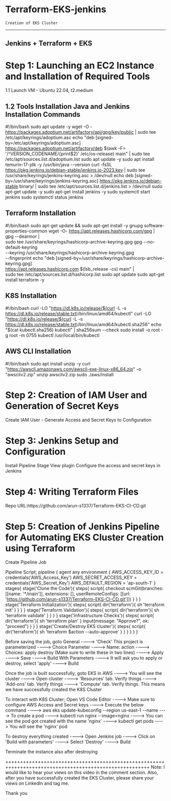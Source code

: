 # Terraform-EKS-jenkins

	Creation of EKS Cluster
--------------------------------------------------------------------------------------------------------------------------------------------------------------------------
Jenkins + Terraform + EKS 
--------------------------------------------------------------------------------------------------------------------------------------------------------------------------

Step 1: Launching an EC2 Instance and Installation of Required Tools
=======================================================
1.1 Launch VM - Ubuntu 22.04, t2.medium

1.2 Tools Installation
Java and Jenkins Installation Commands
---------------------------------------------------------
#!/bin/bash
sudo apt update -y
wget -O - https://packages.adoptium.net/artifactory/api/gpg/key/public | sudo tee /etc/apt/keyrings/adoptium.asc
echo "deb [signed-by=/etc/apt/keyrings/adoptium.asc] https://packages.adoptium.net/artifactory/deb $(awk -F= '/^VERSION_CODENAME/{print$2}' /etc/os-release) main" | sudo tee /etc/apt/sources.list.d/adoptium.list
sudo apt update -y
sudo apt install temurin-17-jdk -y
/usr/bin/java --version
curl -fsSL https://pkg.jenkins.io/debian-stable/jenkins.io-2023.key | sudo tee /usr/share/keyrings/jenkins-keyring.asc > /dev/null
echo deb [signed-by=/usr/share/keyrings/jenkins-keyring.asc] https://pkg.jenkins.io/debian-stable binary/ | sudo tee /etc/apt/sources.list.d/jenkins.list > /dev/null
sudo apt-get update -y
sudo apt-get install jenkins -y
sudo systemctl start jenkins
sudo systemctl status jenkins

Terraform Installation
---------------------------------------------------------
#!/bin/bash
sudo apt-get update && sudo apt-get install -y gnupg software-properties-common
wget -O- https://apt.releases.hashicorp.com/gpg | \
gpg --dearmor | \
sudo tee /usr/share/keyrings/hashicorp-archive-keyring.gpg
gpg --no-default-keyring \
--keyring /usr/share/keyrings/hashicorp-archive-keyring.gpg \
--fingerprint
echo "deb [signed-by=/usr/share/keyrings/hashicorp-archive-keyring.gpg] \
https://apt.releases.hashicorp.com $(lsb_release -cs) main" | \
sudo tee /etc/apt/sources.list.d/hashicorp.list
sudo apt update
sudo apt-get install terraform -y

K8S Installation
---------------------------------------------------------
#!/bin/bash
curl -LO "https://dl.k8s.io/release/$(curl -L -s https://dl.k8s.io/release/stable.txt)/bin/linux/amd64/kubectl"
curl -LO "https://dl.k8s.io/release/$(curl -L -s https://dl.k8s.io/release/stable.txt)/bin/linux/amd64/kubectl.sha256"
echo "$(cat kubectl.sha256)  kubectl" | sha256sum --check
sudo install -o root -g root -m 0755 kubectl /usr/local/bin/kubectl 

AWS CLI Installation
---------------------------------------------------------
#!/bin/bash
sudo apt install unzip -y
curl "https://awscli.amazonaws.com/awscli-exe-linux-x86_64.zip" -o "awscliv2.zip"
unzip awscliv2.zip
sudo ./aws/install

Step 2: Creation of IAM User and Generation of Secret Keys
=======================================================
Create IAM User - Generate Access and Secret Keys to Configuration

Step 3: Jenkins Setup and Configuration 
=======================================================
Install Pipeline Stage View plugin
Configure the access and secret keys in Jenkins

Step 4: Writing Terraform Files 
=======================================================
<Refer the GitHub Repo for the Terraform Files>
Repo URL:https://github.com/arun-s1337/Terraform-EKS-CI-CD.git

Step 5: Creation of Jenkins Pipeline for Automating EKS Cluster Creation using Terraform
====================================================================
Create Pipeline Job

Pipeline Script;
pipeline {
    agent any
    environment {
        AWS_ACCESS_KEY_ID = credentials('AWS_Access_Key')
        AWS_SECRET_ACCESS_KEY = credentials('AWS_Secret_Key')
        AWS_DEFAULT_REGION = 'ap-south-1'
    }
    stages{
        stage('Clone the Code'){
            steps{
                script{
                    checkout scmGit(branches: [[name: '*/main']], extensions: [], userRemoteConfigs: [[url: 'https://github.com/arun-s1337/Terraform-EKS-CI-CD.git']])
                }
            }
        }
        stage('Terraform Initialization'){
            steps{
                script{
                    dir('terraform'){
                         sh 'terraform init'
                    }
                }
            }
        }
        stage('Terraform Validation'){
            steps{
                script{
                    dir('terraform'){
                         sh 'terraform validate'
                    }
                }
            }
        }
        stage('Infrastructure Checks'){
            steps{
                script{
                    dir('terraform'){
                         sh 'terraform plan'
                    }
                    input(message: "Approve?", ok: "proceed")
                }
            }
        }
        stage('Create/Destroy EKS cluster'){
            steps{
                script{
                    dir('terraform'){
                         sh 'terraform $action --auto-approve'
                    }
                }
            }
        }
    }
}

Before saving the job, goto General ----> 'Check' This project is parameterized ----> Choice Parameter ----> Name: action ----> Choices: 
apply
destroy (Make sure to write these in two lines) ----> Apply ----> Save ----> Build With Parameters ----> It will ask you to apply or destroy, select 'apply'  ----> Build


Once the job is built successfully, goto EKS in AWS ----> You will see the cluster ----> Open cluster ----> 'Resources' tab. Verify things ----> 'Add-ons' tab. Verify things ----> 'Compute' tab. Verify things.
This means we have successfully created the K8S Cluster

To interact with K8S Cluster;
Open VS Code Editor ----> Make sure to configure AWS Access and Secret keys ----> Execute the below command ----> 
aws eks update-kubeconfig --region us-east-1 --name <ClusterName> ----> To create a pod ----> kubectl run nginx --image=nginx ----> You can see the pod got created with the name 'nginx' ----> kubectl get pods ----> You will see the 'nginx' pod

To destroy everything created ----> Open Jenkins job ----> Click on 'Build with parameters' ----> Select 'Destroy' ----> Build

Terminate the instance also after destroying

+++++++++++++++++++++++++++++++++++++++++++++++++++++++++++++++++++++++++++++++++++++++++++++++++++++++
Note: I would like to hear your views on this video in the comment section. Also, after you have successfully created the EKS Cluster, please share your views on LinkedIn and tag me.

Thank you





